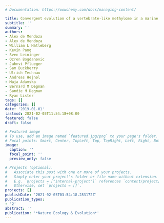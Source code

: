 ```yaml
---
# Documentation: https://wowchemy.com/docs/managing-content/

title: Convergent evolution of a vertebrate-like methylome in a marine sponge
subtitle: ''
summary: ''
authors:
- Alex de Mendoza
- Alex de Mendoza
- William L Hatleberg
- Kevin Pang
- Sven Leininger
- Ozren Bogdanovic
- Jahnvi Pflueger
- Sam Buckberry
- Ulrich Technau
- Andreas Hejnol
- Maja Adamska
- Bernard M Degnan
- Sandie M Degnan
- Ryan Lister
tags: []
categories: []
date: '2019-01-01'
lastmod: 2021-02-05T11:54:18+08:00
featured: false
draft: false

# Featured image
# To use, add an image named `featured.jpg/png` to your page's folder.
# Focal points: Smart, Center, TopLeft, Top, TopRight, Left, Right, BottomLeft, Bottom, BottomRight.
image:
  caption: ''
  focal_point: ''
  preview_only: false

# Projects (optional).
#   Associate this post with one or more of your projects.
#   Simply enter your project's folder or file name without extension.
#   E.g. `projects = ["internal-project"]` references `content/project/deep-learning/index.md`.
#   Otherwise, set `projects = []`.
projects: []
publishDate: '2021-02-05T03:54:18.283172Z'
publication_types:
- '2'
abstract: ''
publication: '*Nature Ecology & Evolution*'
---
```

